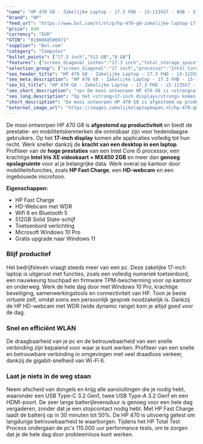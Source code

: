 ```yaml
---
"name": "HP 470 G8 - Zakelijke Laptop - 17.3 FHD - i5-1135G7 - 8GB - 512GB - MX450 2GB - W10P - keyboard verlichting"
"brand": "HP"
"feed_url": "https://www.bol.com/nl/nl/p/hp-470-g8-zakelijke-laptop-17-3-fhd-i5-1135g7-8gb-512gb-mx450-2gb-w10p-keyboard-verlichting/9300000110327384"
"price": 849
"currency": "EUR"
"GTIN": "0196068506971"
"supplier": "Bol.com"
"category": "Computer"
"bullet_points": ["17.3 inch","512 GB","8 GB"]
"features": {"screen_diagonal_inches":"17.3 inch","total_storage_space":"512 GB","memory_size":"8 GB"}
"selection_group": {"screen_diagonal":"17 inch","processor":"Intel Core i5","changed_price_past_3_days":false,"product_family":"HP 470"}
"seo_header_title": "HP 470 G8 - Zakelijke Laptop - 17.3 FHD - i5-1135G7 - 8GB - 512GB - MX450 2GB - W10P - keyboard verlichting"
"seo_meta_description": "HP 470 G8 - Zakelijke Laptop - 17.3 FHD - i5-1135G7 - 8GB - 512GB - MX450 2GB - W10P - keyboard verlichting"
"seo_h1_title": "HP 470 G8 - Zakelijke Laptop - 17.3 FHD - i5-1135G7 - 8GB - 512GB - MX450 2GB - W10P - keyboard verlichting"
"seo_short_description": "<p> De mooi ontworpen HP 470 G8 is <strong>afgestemd op productiviteit </strong>en biedt de prestatie- en mobiliteitskenmerken die onmisbaar zijn voor hedendaagse gebruikers."
"seo_long_description": "Op het <strong>17-inch display</strong> komen alle applicaties volledig tot hun recht. Werk sneller dankzij de <strong>kracht van een desktop in een laptop</strong>. Profiteer van de <strong>hoge prestaties</strong> van een Intel Core i5 processor, een krachtige<strong> Intel Iris XE videokaart + MX450 2GB</strong> en meer dan <strong>genoeg opslagruimte</strong> voor al je belangrijke data. Werk overal op kantoor door mobiliteitsfuncties, zoals <strong>HP Fast Charge</strong>, een <strong>HD-webcam</strong> en een ingebouwde microfoon. </p>\n<p> <strong>Eigenschappen:</strong> </p>\n<ul>\n<li>HP Fast Charge</li>\n<li>HD-Webcam met WDR</li>\n<li>Wifi 6 en Bluetooth 5</li>\n<li>512GB Solid State-schijf</li>\n<li>Toetsenbord verlichting</li>\n<li>Microsoft Windows 10 Pro</li>\n<li>Gratis upgrade naar Windows 11</li>\n</ul>\n<h3>Blijf productief</h3>\n<p> Het bedrijfsleven vraagt steeds meer van een pc. Deze zakelijke 17-inch laptop is uitgerust met functies, zoals een volledig numeriek toetsenbord, een nauwkeurig touchpad en firmware TPM-bescherming voor op kantoor en onderweg. Werk de hele dag door met Windows 10 Pro, krachtige beveiliging, samenwerkingstools en connectiviteit van HP. Toon je beste virtuele zelf, omdat soms een persoonlijk gesprek noodzakelijk is. Dankzij de HP HD-webcam met WDR (wide dynamic range) kom je altijd goed voor de dag. </p>\n<h3>Snel en efficiënt WLAN</h3>\n<p> De draagbaarheid van je pc en de betrouwbaarheid van een snelle verbinding zijn bepalend voor waar je kunt werken. Profiteer van een snelle en betrouwbare verbinding in omgevingen met veel draadloos verkeer, dankzij de gigabit-snelheid van Wi-Fi 6. </p>\n<h3>Laat je niets in de weg staan</h3>\n<p> Neem afscheid van dongels en krijg alle aansluitingen die je nodig hebt, waaronder een USB Type-C 3. 2 Gen1, twee USB Type-A 3. 2 Gen1 en een HDMI-poort. De zeer lange batterijlevensduur is genoeg voor een hele dag vergaderen, zonder dat je een stopcontact nodig hebt. Met HP Fast Charge laadt de batterij op in 30 minuten tot 50%. De HP 470 is uitvoerig getest om langdurige betrouwbaarheid te waarborgen. Tijdens het HP Total Test Process ondergaan de pc's 115. 000 uur performance tests, om te zorgen dat je de hele dag door probleemloos kunt werken. </p>"
"short_description": "De mooi ontworpen HP 470 G8 is afgestemd op productiviteit en biedt de prestatie- en mobiliteitskenmerken die onmisbaar zijn voor hedendaagse gebruikers. Op het 17-inch display komen alle applicaties volledig tot hun recht. Werk sneller dankzij de kracht van een desktop in een laptop. Profiteer van de hoge prestaties van een Intel Core i5 processor, een krachtige Intel Iris XE videokaart + MX450 2GB en meer dan genoeg opslagruimte voor al je belangrijke data. Werk overal op kantoor door mobiliteitsfuncties, zoals HP Fast Charge, een HD-webcam en een ingebouwde microfoon. Eigenschappen: HP Fast Charge HD-Webcam met WDR Wifi 6 en Bluetooth 5 512GB Solid State-schijf Toetsenbord verlichting Microsoft Windows 10 Pro Gratis upgrade naar Windows 11 Blijf productief Het bedrijfsleven vraagt steeds meer van een pc. Deze zakelijke 17-inch laptop is uitgerust met functies, zoals een volledig numeriek toetsenbord, een nauwkeurig touchpad en firmware TPM-bescherming voor op kantoor en onderweg. Werk de hele dag door met Windows 10 Pro, krachtige beveiliging, samenwerkingstools en connectiviteit van HP. Toon je beste virtuele zelf, omdat soms een persoonlijk gesprek noodzakelijk is. Dankzij de HP HD-webcam met WDR (wide dynamic range) kom je altijd goed voor de dag. Snel en efficiënt WLAN De draagbaarheid van je pc en de betrouwbaarheid van een snelle verbinding zijn bepalend voor waar je kunt werken. Profiteer van een snelle en betrouwbare verbinding in omgevingen met veel draadloos verkeer, dankzij de gigabit-snelheid van Wi-Fi 6. Laat je niets in de weg staan Neem afscheid van dongels en krijg alle aansluitingen die je nodig hebt, waaronder een USB Type-C 3.2 Gen1, twee USB Type-A 3.2 Gen1 en een HDMI-poort. De zeer lange batterijlevensduur is genoeg voor een hele dag vergaderen, zonder dat je een stopcontact nodig hebt. Met HP Fast Charge laadt de batterij op in 30 minuten tot 50%. De HP 470 is uitvoerig getest om langdurige betrouwbaarheid te waarborgen. Tijdens het HP Total Test Process ondergaan de pc's 115.000 uur performance tests, om te zorgen dat je de hele dag door probleemloos kunt werken."
"external_image_url": "https://images.zakelijkelaptopkopen.nl/hp-470-g8-zakelijke-laptop-17-3-fhd-i5-1135g7-8gb-512gb-mx450-2gb-w10p-keyboard-verlichting.webp"
---
```


<p> De mooi ontworpen HP 470 G8 is <strong>afgestemd op productiviteit </strong>en biedt de prestatie- en mobiliteitskenmerken die onmisbaar zijn voor hedendaagse gebruikers. Op het <strong>17-inch display</strong> komen alle applicaties volledig tot hun recht. Werk sneller dankzij de <strong>kracht van een desktop in een laptop</strong>. Profiteer van de <strong>hoge prestaties</strong> van een Intel Core i5 processor, een krachtige<strong> Intel Iris XE videokaart + MX450 2GB</strong> en meer dan <strong>genoeg opslagruimte</strong> voor al je belangrijke data. Werk overal op kantoor door mobiliteitsfuncties, zoals <strong>HP Fast Charge</strong>, een <strong>HD-webcam</strong> en een ingebouwde microfoon. </p>
<p> <strong>Eigenschappen:</strong> </p>
<ul>
<li>HP Fast Charge</li>
<li>HD-Webcam met WDR</li>
<li>Wifi 6 en Bluetooth 5</li>
<li>512GB Solid State-schijf</li>
<li>Toetsenbord verlichting</li>
<li>Microsoft Windows 10 Pro</li>
<li>Gratis upgrade naar Windows 11</li>
</ul>
<h3>Blijf productief</h3>
<p> Het bedrijfsleven vraagt steeds meer van een pc. Deze zakelijke 17-inch laptop is uitgerust met functies, zoals een volledig numeriek toetsenbord, een nauwkeurig touchpad en firmware TPM-bescherming voor op kantoor en onderweg. Werk de hele dag door met Windows 10 Pro, krachtige beveiliging, samenwerkingstools en connectiviteit van HP. Toon je beste virtuele zelf, omdat soms een persoonlijk gesprek noodzakelijk is. Dankzij de HP HD-webcam met WDR (wide dynamic range) kom je altijd goed voor de dag. </p>
<h3>Snel en efficiënt WLAN</h3>
<p> De draagbaarheid van je pc en de betrouwbaarheid van een snelle verbinding zijn bepalend voor waar je kunt werken. Profiteer van een snelle en betrouwbare verbinding in omgevingen met veel draadloos verkeer, dankzij de gigabit-snelheid van Wi-Fi 6. </p>
<h3>Laat je niets in de weg staan</h3>
<p> Neem afscheid van dongels en krijg alle aansluitingen die je nodig hebt, waaronder een USB Type-C 3.2 Gen1, twee USB Type-A 3.2 Gen1 en een HDMI-poort. De zeer lange batterijlevensduur is genoeg voor een hele dag vergaderen, zonder dat je een stopcontact nodig hebt. Met HP Fast Charge laadt de batterij op in 30 minuten tot 50%. De HP 470 is uitvoerig getest om langdurige betrouwbaarheid te waarborgen. Tijdens het HP Total Test Process ondergaan de pc's 115.000 uur performance tests, om te zorgen dat je de hele dag door probleemloos kunt werken. </p>